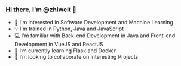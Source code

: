 ### Hi there, I'm @zhiweit 👋
* 👀 I'm interested in Software Development and Machine Learning
* 💡 I'm trained in Python, Java and JavaScript
* 💻 I'm familiar with Back-end Development in Java and Front-end Development in VueJS and ReactJS
* 🌱 I’m currently learning Flask and Docker
* 💞️ I’m looking to collaborate on interesting Projects

